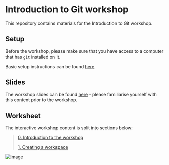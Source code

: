 # Introduction to Git workshop

This repository contains materials for the Introduction to Git workshop.

## Setup

Before the workshop, please make sure that you have access to a computer that has `git` installed on it. 

Basic setup instructions can be found [here](./GitSETUP.md).

## Slides

The workshop slides can be found [here](./LIFE748_Intro_to_Git.pdf) - please familiarise yourself with this content prior to the workshop.

## Worksheet

The interactive workshop content is split into sections below:
> [0. Introduction to the workshop](./0.Intro.md)
> 
> [1. Creating a workspace](./1.Workspace.md)

![image](https://github.com/user-attachments/assets/6b66ad50-8279-4f44-8f29-e298a4516170)
